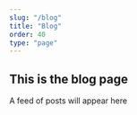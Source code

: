```yaml
---
slug: "/blog"
title: "Blog"
order: 40
type: "page"
---
```


## This is the blog page

A feed of posts will appear here
